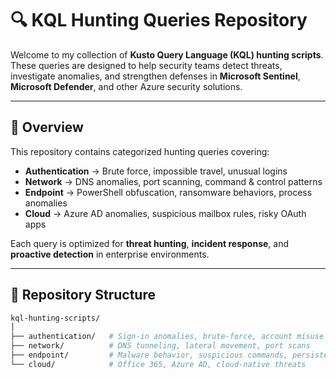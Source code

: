 # 🔍 KQL Hunting Queries Repository

Welcome to my collection of **Kusto Query Language (KQL) hunting scripts**.  
These queries are designed to help security teams detect threats, investigate anomalies, and strengthen defenses in **Microsoft Sentinel**, **Microsoft Defender**, and other Azure security solutions.

---

## 📖 Overview
This repository contains categorized hunting queries covering:
- **Authentication** → Brute force, impossible travel, unusual logins  
- **Network** → DNS anomalies, port scanning, command & control patterns  
- **Endpoint** → PowerShell obfuscation, ransomware behaviors, process anomalies  
- **Cloud** → Azure AD anomalies, suspicious mailbox rules, risky OAuth apps  

Each query is optimized for **threat hunting**, **incident response**, and **proactive detection** in enterprise environments.

---

## 📂 Repository Structure
```bash
kql-hunting-scripts/
│
├── authentication/   # Sign-in anomalies, brute-force, account misuse
├── network/          # DNS tunneling, lateral movement, port scans
├── endpoint/         # Malware behavior, suspicious commands, persistence
└── cloud/            # Office 365, Azure AD, cloud-native threats
